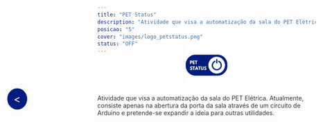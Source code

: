 ```yaml
---
title: "PET Status"
description: "Atividade que visa a automatização da sala do PET Elétrica. Atualmente, consiste apenas na abertura da porta da sala através de um circuito de Arduino e pretende-se expandir a ideia para outras utilidades."
posicao: "5"
cover: "images/logo_petstatus.png"
status: "OFF"
---
```

<!-- imagem da atividade-->
<div style="text-align: center; margin-top: -40px;"> <!-- Reduzindo a margem superior -->
  <img src="/atividades/PET-Status/images/logo_petstatus.png" alt="Imagem Centralizada" style="width: 20%; height: auto;">
</div>
<!--Botão para voltar para a página anterior-->
<a href="javascript:history.back()" style="position: fixed; center: 20px; left: 20px; background-color: #001D7E; color: white; padding: 10px 15px; border-radius: 50%; text-decoration: none; font-size: 24px; z-index: 1000;">&lt;</a>
<!--  o conterúdo começa a partir daqui -->
<p style="color: #333;">
  Atividade que visa a automatização da sala do PET Elétrica. Atualmente, consiste apenas na abertura da porta da sala através de um circuito de Arduino e pretende-se expandir a ideia para outras utilidades.
</p><br><br>